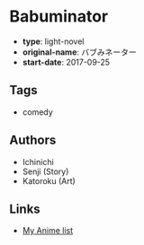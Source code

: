 # Babuminator

-   **type**: light-novel
-   **original-name**: バブみネーター
-   **start-date**: 2017-09-25

## Tags

-   comedy

## Authors

-   Ichinichi
-   Senji (Story)
-   Katoroku (Art)

## Links

-   [My Anime list](https://myanimelist.net/manga/109427/Babuminator)
